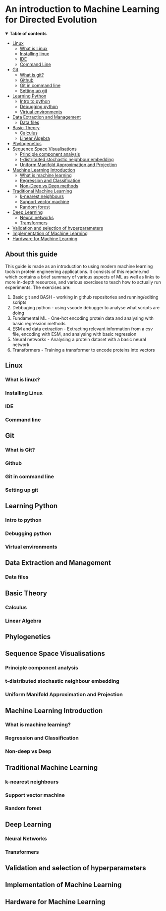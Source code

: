 # An introduction to Machine Learning for Directed Evolution

<details open><summary><b>Table of contents</b></summary>
  
- [Linux](#linux)
  - [What is Linux]()
  - [Installing linux]()
  - [IDE]()
  - [Command Line]()
- [Git](#git)
  - [What is git?](#what_git)
  - [Github](#github)
  - [Git in command line](#cl_git)
  - [Setting up git](#set_git)
- [Learning Python](#python)
  - [Intro to python](#pyth_intro)
  - [Debugging python](#debugging)
  - [Virtual environments](#)
- [Data Extraction and Management](#data)
  - [Data files]()
- [Basic Theory](#basic)
  - [Calculus](#calc)
  - [Linear Algebra](#algebra)
- [Phylogenetics](#phylo)
- [Sequence Space Visualisations](#seq_vis)
  - [Principle component analysis]()
  - [t-distributed stochastic neighbour embedding]()
  - [Uniform Manifold Approximation and Projection]()
- [Machine Learning Introduction](#ML)
  - [What is machine learning]()
  - [Regression and Classification]()
  - [Non-Deep vs Deep methods]()
- [Traditional Machine Learning](#trad_ML)
  - [k-nearest neighbours]()
  - [Support vector machine]()
  - [Random forest]()
- [Deep Learning](#deep)
  - [Neural networks]()
  - [Transformers]()
- [Validation and selection of hyperparameters](#hyper)
- [Implementation of Machine Learning](#implement)
- [Hardware for Machine Learning](#hardware)
</details>



## About this guide
This guide is made as an introduction to using modern machine learning tools in protein engineering applications. It consists of 
this readme.md which contains a brief summary of various aspects of ML as well as links to more in-depth resources, and various 
exercises to teach how to actually run experiments.
The exercises are:
1. Basic git and BASH - working in github repositories and running/editing scripts
2. Debbuging python - using vscode debugger to analyse what scripts are doing
3. Fundamental ML - One-hot encoding protein data and analysing with basic regression methods
4. ESM and data extraction - Extracting relevant information from a csv file, encoding with ESM, and analysing with basic regression
5. Neural networks - Analysing a protein dataset with a basic neural network
6. Transformers - Training a transformer to encode proteins into vectors




## Linux <a name="linux"></a>

### What is linux?

### Installing Linux

### IDE

### Command line



## Git <a name="git"></a>

### What is Git?

### Github 

### Git in command line

### Setting up git



## Learning Python <a name="python"></a>

### Intro to python

### Debugging python

### Virtual environments


## Data Extraction and Management <a name="data"></a>

### Data files



## Basic Theory <a name="basic"></a>


### Calculus <a name="calc"></a>


### Linear Algebra <a name="algebra"></a>



## Phylogenetics <a name="phylo"></a>



## Sequence Space Visualisations <a name="seq_vis"></a>

### Principle component analysis

### t-distributed stochastic neighbour embedding

### Uniform Manifold Approximation and Projection


## Machine Learning Introduction <a name="ML"></a>

### What is machine learning?

### Regression and Classification

### Non-deep vs Deep


## Traditional Machine Learning <a name="trad_ML"></a>

### k-nearest neighbours

### Support vector machine

### Random forest


## Deep Learning <a name="deep"></a>

### Neural Networks

### Transformers


## Validation and selection of hyperparameters <a name="hyper"></a>


## Implementation of Machine Learning <a name="implement"></a>


## Hardware for Machine Learning <a name="hardware"></a>


